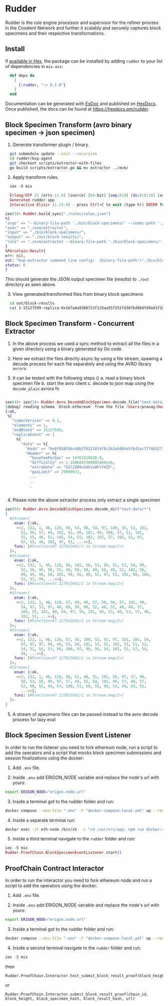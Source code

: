 # Rudder

Rudder is the rule engine processor and supervisor for the refiner process in the Covalent Network and further it scalably and securely captures block specimens and their respective transformations.

## Install

If [available in Hex](https://hex.pm/docs/publish), the package can be installed
by adding `rudder` to your list of dependencies in `mix.exs`:

  ```elixir
    def deps do
      [
        {:rudder, "~> 0.1.0"}
      ]
    end
  ```

Documentation can be generated with [ExDoc](https://github.com/elixir-lang/ex_doc)
and published on [HexDocs](https://hexdocs.pm). Once published, the docs can
be found at <https://hexdocs.pm/rudder>.

## Block Specimen Transform (avro binary specimen -> json specimen)

1. Generate transformer plugin / binary.

  ```bash
    git submodule update --init --recursive
    cd rudder/bsp-agent
    git checkout scripts/extractor-with-files
    go build scripts/extractor.go && mv extractor ../evm/
  ```

2. Apply transform rules.

  ```elixir
    iex -S mix

    Erlang/OTP 25 [erts-13.0] [source] [64-bit] [smp:8:8] [ds:8:8:10] [async-threads:1] [jit:ns] [dtrace]
    Generated rudder app
    Interactive Elixir (1.13.4) - press Ctrl+C to exit (type h() ENTER for help)

 iex(3)> Rudder.build_sync("./rules/rules.json")
%{
  "args" => "--binary-file-path './bin/block-specimens/' --codec-path './priv/schemas/block-ethereum.avsc' --indent-json 0 --output-file-path './out/block-results/'",
  "exec" => "./evm/extractor",
  "input" => "./bin/block-specimens/",
  "output" => "./out/block-results/",
  "rule" => "./evm/extractor --binary-file-path './bin/block-specimens/' --codec-path './priv/schemas/block-ethereum.avsc' --indent-json 0 --output-file-path './out/block-results/'"
}
%Porcelain.Result{
  err: nil,
  out: "bsp-extractor command line config:  [binary-file-path:\"./bin/block-specimens/\" codec-path:\"./priv/schemas/block-ethereum.avsc\" indent-json:\"0\" output-file-path:\"./out/block-results/\"]\n\nfile:  out/block-results/1-15127599-replica-0x167a4a9380713f133aa55f251fd307bd88dfd9ad1f2087346e1b741ff47ba7f5-specimen.json bytes:  1563265\n\nfile:  out/block-results/1-15127600-replica-0x14a2d5978dcde0e6988871c1a246bea31e44f73467f7c242f9cd19c30cd5f8b1-specimen.json bytes:  2761078\n\nfile:  out/block-results/1-15127601-replica-0x4757d9272c0f4c5f961667d43265123d22d7459d63f2041866df2962758c6070-specimen.json bytes:  3693996\n\nfile:  out/block-results/1-15127602-replica-0xce9ed851812286e05cd34684c9ce3836ea62ebbfc3764c8d8a131f0fd054ca35-specimen.json bytes:  4492753\n\nfile:  out/block-results/1-15127603-replica-0x5150c04d372839f7569f8d208514fd145d2fd450e13e6606bfc74b29aaadcbbf-specimen.json bytes:  818559\n\nfile:  out/block-results/1-15127603-replica-0x5fb7802a8b0f1853bd3e9e8a8646df603e6c57d8da7df62ed46bfec1a6a074c4-specimen.json bytes:  1684665\n\nfile:  out/block-results/1-15127604-replica-0xd3a4b3af87f6e43dcba7c663a4070445c22a84b7bb525046f0abd9678ec08c02-specimen.json bytes:  4839253\n\nfile:  out/block-results/1-15127605-replica-0xa7874fd4e10d6c0cc67a83c63854c08d819e08fec9590b4fa0add54970ef2841-specimen.json bytes:  3383928\n\nfile:  out/block-results/1-15127606-replica-0xeccf0cfc7d2d015de85f127039871da3f060086ad19b9a1468c9b6bb6b91e51e-specimen.json bytes:  1237007\n\nfile:  out/block-results/1-15127607-replica-0x8fecdc775c3454a95707b317d8954a5685e25e7323d988d09aea23468a8823ec-specimen.json bytes:  2914982\n\nfile:  out/block-results/1-15127608-replica-0xf52b8075ee753a9391d491b2c6bd72d59abc828c3e80fb07c7ee4775aa826056-specimen.json bytes:  1422270\n\nfile:  out/block-results/1-15127609-replica-0x9f0e6b925f13491ad303a9ba1789ec97bbea1c3f267bd6a91d081304a9a27875-specimen.json bytes:  3568478\n\nfile:  out/block-results/1-15127610-replica-0x47da4d59dbbe7434cd442718d7bd39560ea1b43a22eba9d92094e6b5b7703ad9-specimen.json bytes:  2210605\n\nfile:  out/block-results/1-15127611-replica-0xaff0a12c223cedbbea7a4e5454268cb00dd9da8ecbbd2a3890a799368df0a37a-specimen.json bytes:  1411556\n\nfile:  out/block-results/1-15127612-replica-0x6bd6290ede28a61c1427f2beed568fca09eef973b9a07c7f6e3b8afce8b277dc-specimen.json bytes:  4981049\n\nfile:  out/block-results/1-15127613-replica-0x9a8945013569749158565b2428962b15be43fb5b7401ee42d9b997962191b850-specimen.json bytes:  2933406\n\nfile:  out/block-results/1-15127614-replica-0xb0ce37928886daf2f1a27de119920bff38fabf27ee278302105c0229bbfb1b3d-specimen.json bytes:  271212\n\nfile:  out/block-results/1-15127615-replica-0x9fb0b947ebb4a3fb7cf82b11836d896fc2c12f02aa7325e0c746fabc3928dc70-specimen.json bytes:  1171409\n\nfile:  out/block-results/1-15127616-replica-0xaebea9c46b75eca6d61e2a25c07c9a560ba49a1b9e380fccfff4ab6bdb87c770-specimen.json bytes:  1491136\n\nfile:  out/block-results/1-15127617-replica-0xac8b8454b9ef91e3b66662a3060af0c50a958b329c4b74af8fa5ddc859851a61-specimen.json bytes:  1869991\n\nfile:  out/block-results/1-15127618-replica-0x6dbe6fb3c1141520b6f32c3ca26cccc9e1d7dba365aee93967a36ac91671ea33-specimen.json bytes:  3036349\n\nfile:  out/block-results/1-15127619-replica-0x204f962fd3ea09435883a857a972624c8c3ecd13b2d06d6de3d01844adb8c9c6-specimen.json bytes:  3486825\n\nfile:  out/block-results/1-15127620-replica-0x29c061b004e49b60a4ea8307b65a741b6015e9d2617d65044c49867ee6c6c18f-specimen.json bytes:  5705823\n\nfile:  out/block-results/1-15127621-replica-0xf4b610cba79149defb7e53f9308e654d94b3cbeb6530b385500b6b23acb55853-specimen.json bytes:  3657869\n\nfile:  out/block-results/1-15127622-replica-0x983aef3f55148d274e17f5d3f2285b88eedc60742763c012c7726f9f4a955028-specimen.json bytes:  5570971\n\nfile:  out/block-results/1-15127623-replica-0x1f05cff4bed40e0eff38a3ee387b4abff3332a6c805a3a53aca460997d16adc4-specimen.json bytes:  2177419\n\nfile:  out/block-results/1-15127624-replica-0x087ea6238cf4dfa64342c31eca77635c2cb2e166c462a6ea843923a7f7a72f8a-specimen.json bytes:  444069\n\nfile:  out/block-results/1-15127625-replica-0x52bffc579869912debc5dc59ce35ae4f9d" <> ...,
  status: 0
}
  ```

This should generate the JSON output specimen file (results) to `./out` directory as seen above.

3. View generated/transformed files from binary block specimens

  ```bash
    cd out/block-results
    cat 1-15127599-replica-0x167a4a9380713f133aa55f251fd307bd88dfd9ad1f2087346e1b741ff47ba7f5-specimen.json
  ```

## Block Specimen Transform - Concurrent Extractor

1. In the above process we used a sync method to extract all the files in a given directory using a binary generated by Go code

2. Here we extract the files directly async by using a file stream, spawing a decode process for each file separately and using the AVRO library `avrora`

3. It can be tested with the following steps ()
  a. read a binary block specimen file
  b. start the avro client
  c. decode to json map using the `decode_plain` avrora fn

```elixir

iex(4)> iex(3)> Rudder.Avro.DecodeBlockSpecimen.decode_file("test-data/1-15127599-replica-0x167a4a9380713f133aa55f251fd307bd88dfd9ad1f2087346e1b741ff47ba7f5")
[debug] reading schema `block-ethereum` from the file /Users/pranay/Documents/covalent/elixir-projects/rudder/priv/schemas/block-ethereum.avsc
{:ok,
 %{
   "codecVersion" => 0.2,
   "elements" => 1,
   "endBlock" => 15127599,
   "replicaEvent" => [
     %{
       "data" => %{
         "Hash" => "0x8f858356c48b270221814f8c1b2eb804a5fbd3ac7774b527f2fe0605be03fb37",
         "Header" => %{
           "baseFeePerGas" => 14761528828.0,
           "difficulty" => 1.1506847309002466e16,
           "extraData" => "SGl2ZW9uIHVzLWhlYXZ5",
           "gasLimit" => 29999972,
           ...
           ..
           .
           
```
4. Please note the above extractor process only extract a single specimen


```elixir
iex(6)> Rudder.Avro.DecodeBlockSpecimen.decode_dir("test-data/*")
[
  #Stream<[
    enum: {:ok,
     <<2, 132, 1, 48, 120, 50, 54, 98, 54, 97, 100, 55, 53, 102,
       52, 50, 57, 49, 102, 52, 50, 102, 99, 100, 57, 51, 101,
       55, 55, 48, 51, 102, 54, 55, 102, 102, 57, 102, 51, 97,
       97, 55, 49, 102, 97, 53, ...>>},
    funs: [#Function<47.127921642/1 in Stream.map/2>]
  ]>,
  #Stream<[
    enum: {:ok,
     <<2, 132, 1, 48, 120, 56, 102, 56, 53, 56, 51, 53, 54, 99,
       52, 56, 98, 50, 55, 48, 50, 50, 49, 56, 49, 52, 102, 56,
       99, 49, 98, 50, 101, 98, 56, 48, 52, 97, 53, 102, 98, 100,
       51, 97, 99, ...>>},
    funs: [#Function<47.127921642/1 in Stream.map/2>]
  ]>,
  #Stream<[
    enum: {:ok,
     <<2, 132, 1, 48, 120, 57, 49, 49, 57, 50, 56, 57, 102, 99,
       54, 97, 52, 97, 48, 99, 50, 98, 52, 48, 52, 48, 49, 57,
       100, 55, 101, 49, 54, 97, 55, 101, 56, 53, 48, 53, 57, 48,
       102, 51, ...>>},
    funs: [#Function<47.127921642/1 in Stream.map/2>]
  ]>,
  #Stream<[
    enum: {:ok,
     <<2, 132, 1, 48, 120, 57, 56, 100, 52, 52, 97, 101, 101, 54,
       97, 97, 97, 99, 49, 53, 50, 101, 53, 51, 102, 53, 51, 52,
       54, 51, 55, 53, 56, 100, 97, 99, 56, 54, 101, 53, 57, 54,
       49, ...>>},
    funs: [#Function<47.127921642/1 in Stream.map/2>]
  ]>,
  #Stream<[
    enum: {:ok,
     <<2, 132, 1, 48, 120, 98, 51, 48, 51, 101, 50, 97, 57, 99,
       50, 53, 56, 99, 97, 57, 49, 55, 54, 101, 98, 57, 48, 57,
       52, 98, 51, 49, 57, 100, 53, 50, 55, 98, 51, 49, 54, 52,
       ...>>},
    funs: [#Function<47.127921642/1 in Stream.map/2>]
  ]>
]

```

5. A stream of specimens files can be passed instead to the avro decode process for lazy eval

## Block Specimen Session Event Listener

In order to run the listener you need to fork ethereum node, run a script to add the operators and a script that mocks block specimen submissions and session finalizations using the docker:

1. Add `.env` file.

2. Inside `.env` add ERIGON_NODE variable and replace the node's url with yours:

```bash
export ERIGON_NODE="erigon.node.url"
```

3. Inside a terminal got to the rudder folder and run: 

```bash 
docker compose --env-file ".env" -f "docker-compose-local.yml" up --remove-orphans
```

4. Inside a separate terminal run:

```bash
docker exec -it eth-node /bin/sh  -c "cd /usr/src/app; npm run docker:run";
```

5. Inside a third terminal navigate to the `rudder` folder and run:

```elixir
iex -S mix 
Rudder.ProofChain.BlockSpecimenEventListener.start()
```

## ProofChain Contract Interactor 

In order to run the interactor you need to fork ethereum node and run a script to add the operators using the docker:

1. Add `.env` file.

2. Inside `.env` add ERIGON_NODE variable and replace the node's url with yours:

```bash
export ERIGON_NODE="erigon.node.url"
```

3. Inside a terminal got to the rudder folder and run: 

```bash 
docker compose --env-file ".env" -f "docker-compose-local.yml" up --remove-orphans
```

4. Inside a second terminal navigate to the `rudder` folder and run:

```elixir
iex -S mix 
```

then
```
Rudder.ProofChain.Interactor.test_submit_block_result_proof(block_height)
```
or
```
Rudder.ProofChain.Interactor.submit_block_result_proof(chain_id, block_height, block_specimen_hash, block_result_hash, url) 
```